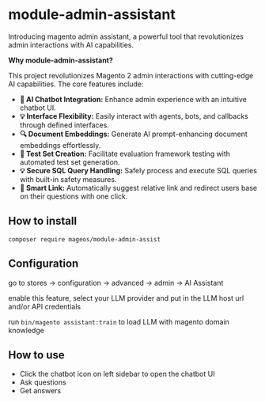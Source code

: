 # module-admin-assistant

Introducing magento admin assistant, a powerful tool that revolutionizes admin interactions with AI capabilities.

**Why module-admin-assistant?**

This project revolutionizes Magento 2 admin interactions with cutting-edge AI capabilities. The core features include:

- **🚀 AI Chatbot Integration:** Enhance admin experience with an intuitive chatbot UI.
- **💡 Interface Flexibility:** Easily interact with agents, bots, and callbacks through defined interfaces.
- **🔍 Document Embeddings:** Generate AI prompt-enhancing document embeddings effortlessly.
- **🧪 Test Set Creation:** Facilitate evaluation framework testing with automated test set generation.
- **💡 Secure SQL Query Handling:** Safely process and execute SQL queries with built-in safety measures.
- **🔗 Smart Link:** Automatically suggest relative link and redirect users base on their questions with one click.

## How to install
`composer require mageos/module-admin-assist`

## Configuration
go to stores -> configuration -> advanced -> admin -> AI Assistant

enable this feature, select your LLM provider and put in the LLM host url and/or API credentials

run `bin/magento assistant:train` to load LLM with magento domain knowledge

## How to use
* Click the chatbot icon on left sidebar to open the chatbot UI
* Ask questions
* Get answers
